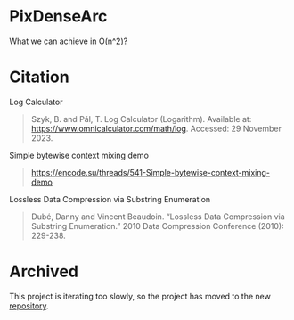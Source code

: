 # PixDenseArc
What we can achieve in O(n^2)?

# Citation
Log Calculator
> Szyk, B. and Pál, T. Log Calculator (Logarithm). Available at: https://www.omnicalculator.com/math/log. Accessed: 29 November 2023.

Simple bytewise context mixing demo
> https://encode.su/threads/541-Simple-bytewise-context-mixing-demo

Lossless Data Compression via Substring Enumeration
> Dubé, Danny and Vincent Beaudoin. “Lossless Data Compression via Substring Enumeration.” 2010 Data Compression Conference (2010): 229-238.

# Archived
This project is iterating too slowly, so the project has moved to the new [repository](https://github.com/baiango/Godot-imgtran).
